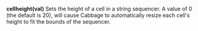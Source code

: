 <a name="cellheight"></a>
**cellheight(val)** Sets the height of a cell in a string sequencer. A value of 0 (the default is 20), will cause Cabbage to automatically resize each cell's height to fit the bounds of the sequencer. 

